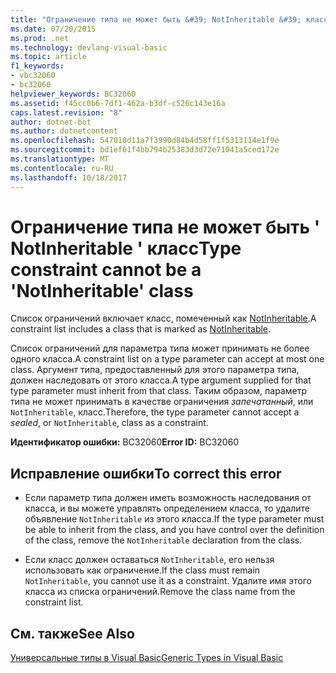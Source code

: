```yaml
---
title: "Ограничение типа не может быть &#39; NotInheritable &#39; класс"
ms.date: 07/20/2015
ms.prod: .net
ms.technology: devlang-visual-basic
ms.topic: article
f1_keywords:
- vbc32060
- bc32060
helpviewer_keywords: BC32060
ms.assetid: f45cc0b6-7df1-462a-b3df-c526c143e16a
caps.latest.revision: "8"
author: dotnet-bot
ms.author: dotnetcontent
ms.openlocfilehash: 547010d11a7f3990d84b4d58ff1f5313114e1f9e
ms.sourcegitcommit: bd1ef61f4bb794b25383d3d72e71041a5ced172e
ms.translationtype: MT
ms.contentlocale: ru-RU
ms.lasthandoff: 10/18/2017
---
```

# <a name="type-constraint-cannot-be-a-39notinheritable39-class"></a><span data-ttu-id="93575-102">Ограничение типа не может быть &#39; NotInheritable &#39; класс</span><span class="sxs-lookup"><span data-stu-id="93575-102">Type constraint cannot be a &#39;NotInheritable&#39; class</span></span>
<span data-ttu-id="93575-103">Список ограничений включает класс, помеченный как [NotInheritable](../../visual-basic/language-reference/modifiers/notinheritable.md).</span><span class="sxs-lookup"><span data-stu-id="93575-103">A constraint list includes a class that is marked as [NotInheritable](../../visual-basic/language-reference/modifiers/notinheritable.md).</span></span>  
  
 <span data-ttu-id="93575-104">Список ограничений для параметра типа может принимать не более одного класса.</span><span class="sxs-lookup"><span data-stu-id="93575-104">A constraint list on a type parameter can accept at most one class.</span></span> <span data-ttu-id="93575-105">Аргумент типа, предоставленный для этого параметра типа, должен наследовать от этого класса.</span><span class="sxs-lookup"><span data-stu-id="93575-105">A type argument supplied for that type parameter must inherit from that class.</span></span> <span data-ttu-id="93575-106">Таким образом, параметр типа не может принимать в качестве ограничения *запечатанный*, или `NotInheritable`, класс.</span><span class="sxs-lookup"><span data-stu-id="93575-106">Therefore, the type parameter cannot accept a *sealed*, or `NotInheritable`, class as a constraint.</span></span>  
  
 <span data-ttu-id="93575-107">**Идентификатор ошибки:** BC32060</span><span class="sxs-lookup"><span data-stu-id="93575-107">**Error ID:** BC32060</span></span>  
  
## <a name="to-correct-this-error"></a><span data-ttu-id="93575-108">Исправление ошибки</span><span class="sxs-lookup"><span data-stu-id="93575-108">To correct this error</span></span>  
  
-   <span data-ttu-id="93575-109">Если параметр типа должен иметь возможность наследования от класса, и вы можете управлять определением класса, то удалите объявление `NotInheritable` из этого класса.</span><span class="sxs-lookup"><span data-stu-id="93575-109">If the type parameter must be able to inherit from the class, and you have control over the definition of the class, remove the `NotInheritable` declaration from the class.</span></span>  
  
-   <span data-ttu-id="93575-110">Если класс должен оставаться `NotInheritable`, его нельзя использовать как ограничение.</span><span class="sxs-lookup"><span data-stu-id="93575-110">If the class must remain `NotInheritable`, you cannot use it as a constraint.</span></span> <span data-ttu-id="93575-111">Удалите имя этого класса из списка ограничений.</span><span class="sxs-lookup"><span data-stu-id="93575-111">Remove the class name from the constraint list.</span></span>  
  
## <a name="see-also"></a><span data-ttu-id="93575-112">См. также</span><span class="sxs-lookup"><span data-stu-id="93575-112">See Also</span></span>  
 [<span data-ttu-id="93575-113">Универсальные типы в Visual Basic</span><span class="sxs-lookup"><span data-stu-id="93575-113">Generic Types in Visual Basic</span></span>](../../visual-basic/programming-guide/language-features/data-types/generic-types.md)
